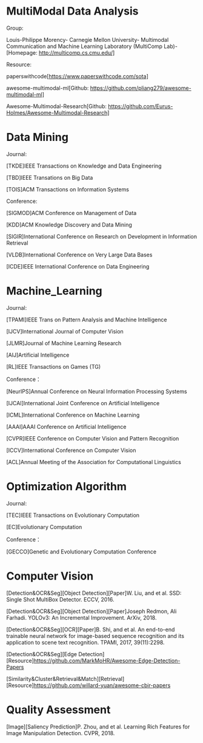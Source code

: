 # MultiModal Data Analysis

Group:

Louis-Philippe Morency-
Carnegie Mellon University-
Multimodal Communication and Machine Learning Laboratory (MultiComp Lab)-
[Homepage: http://multicomp.cs.cmu.edu/]

Resource:

paperswithcode[https://www.paperswithcode.com/sota]

awesome-multimodal-ml[Github: https://github.com/pliang279/awesome-multimodal-ml]

Awesome-Multimodal-Research[Github: https://github.com/Eurus-Holmes/Awesome-Multimodal-Research]

# Data Mining

Journal:

[TKDE]IEEE Transactions on Knowledge and Data Engineering 

[TBD]IEEE Transations on Big Data

[TOIS]ACM Transactions on Information Systems

Conference:

[SIGMOD]ACM Conference on Management of Data

[KDD]ACM Knowledge Discovery and Data Mining

[SIGIR]International Conference on Research on Development in Information Retrieval

[VLDB]International Conference on Very Large Data Bases

[ICDE]IEEE International Conference on Data Engineering

# Machine_Learning

Journal:

[TPAMI]IEEE Trans on Pattern Analysis and Machine Intelligence

[IJCV]International Journal of Computer Vision

[JLMR]Journal of Machine Learning Research

[AIJ]Artificial Intelligence

[RL]IEEE Transactions on Games (TG)

Conference：

[NeurIPS]Annual Conference on Neural Information Processing Systems

[IJCAI]International Joint Conference on Artificial Intelligence

[ICML]International Conference on Machine Learning

[AAAI]AAAI Conference on Artificial Intelligence

[CVPR]IEEE Conference on Computer Vision and Pattern Recognition

[ICCV]International Conference on Computer Vision

[ACL]Annual Meeting of the Association for Computational Linguistics

# Optimization Algorithm

Journal:

[TEC]IEEE Transactions on Evolutionary Computation

[EC]Evolutionary Computation

Conference：

[GECCO]Genetic and Evolutionary Computation Conference

# Computer Vision

[Detection&OCR&Seg][Object Detection][Paper]W. Liu, and et al. SSD: Single Shot MultiBox Detector. ECCV, 2016.

[Detection&OCR&Seg][Object Detection][Paper]Joseph Redmon, Ali Farhadi. YOLOv3: An Incremental Improvement. ArXiv, 2018.

[Detection&OCR&Seg][OCR][Paper]B. Shi, and et al. An end-to-end trainable neural network for image-based sequence recognition and
its application to scene text recognition. TPAMI, 2017, 39(11):2298.

[Detection&OCR&Seg][Edge Detection][Resource]https://github.com/MarkMoHR/Awesome-Edge-Detection-Papers

[Similarity&Cluster&Retrieval&Match][Retrieval][Resource]https://github.com/willard-yuan/awesome-cbir-papers

# Quality Assessment

[Image][Saliency Prediction]P. Zhou, and et al. Learning Rich Features for Image Manipulation Detection. CVPR, 2018.

